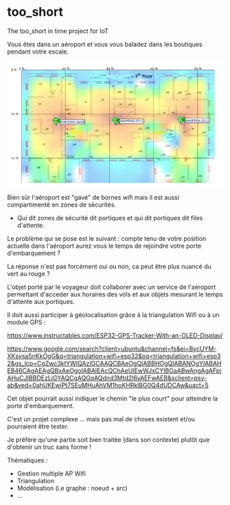 # too_short
The too_short in time project for IoT

Vous êtes dans un aéroport et vous vous baladez dans les boutiques pendant votre escale.

![Airport](geoloc.png)

Bien sûr l'aéroport est "gavé" de bornes wifi mais il est aussi compartimenté en zones
de sécurités. 

* Qui dit zones de sécurité dit portiques et qui dit portiques dit files d'attente.

Le problème qui se pose est le suivant : compte tenu de votre position actuelle dans l'aéroport
aurez vous le temps de rejoindre votre porte d'embarquement ?

La réponse n'est pas forcément oui ou non, ca peut être plus nuancé du vert au rouge ?

L'objet porté par le voyageur doit collaborer avec un service de l'aéroport permettant d'acceder 
aux horaires des vols et aux objets mesurant le temps d'attente aux
portiques.

Il doit aussi participer à géolocalisation grâce à la triangulation
Wifi ou à un module GPS :

https://www.instructables.com/ESP32-GPS-Tracker-With-an-OLED-Display/

https://www.google.com/search?client=ubuntu&channel=fs&ei=BycUYM-XKsysa5nKkOgG&q=triangulation+wifi+esp32&oq=triangulation+wifi+esp32&gs_lcp=CgZwc3ktYWIQAzIGCAAQCBAeOgQIABBHOgQIABANOgYIABAHEB46CAgAEAgQBxAeOgoIABAIEAcQChAeUIEwWJxCYIBGaABwAngAgAFpiAHuCJIBBDEzLjGYAQCgAQGqAQdnd3Mtd2l6yAEFwAEB&sclient=psy-ab&ved=0ahUKEwiPt7SEuMHuAhVM1hoKHRklBG0Q4dUDCAw&uact=5

Cet objet pourrait aussi indiquer le chemin "le plus court" pour atteindre la porte d'embarquement.

C'est un projet complexe ... mais pas mal de choses existent et/ou
pourraient être tester.

Je préfère qu'une partie soit bien traitée
(dans son contexte) plutôt que d'obtenir un truc sans forme !


<!--- 
Un gros travail préalable sera de le SIMPLIFIER pour essayer de garder l'esprit 
IOT du sujet SANS se perdre dans des tâches non maîtrisèes.
just --->

Thématiques  : 
* Gestion multiple AP Wifi
* Triangulation
* Modélisation (i.e graphe : noeud + arc)
* ...

